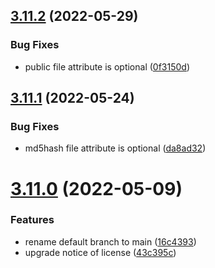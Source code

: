 ## [3.11.2](https://github.com/CappasityTech/Cappasity-PHP-SDK/compare/v3.11.1...v3.11.2) (2022-05-29)


### Bug Fixes

* public file attribute is optional ([0f3150d](https://github.com/CappasityTech/Cappasity-PHP-SDK/commit/0f3150d))

## [3.11.1](https://github.com/CappasityTech/Cappasity-PHP-SDK/compare/v3.11.0...v3.11.1) (2022-05-24)


### Bug Fixes

* md5hash file attribute is optional ([da8ad32](https://github.com/CappasityTech/Cappasity-PHP-SDK/commit/da8ad32))

# [3.11.0](https://github.com/CappasityTech/Cappasity-PHP-SDK/compare/v3.10.3...v3.11.0) (2022-05-09)


### Features

* rename default branch to main ([16c4393](https://github.com/CappasityTech/Cappasity-PHP-SDK/commit/16c4393))
* upgrade notice of license ([43c395c](https://github.com/CappasityTech/Cappasity-PHP-SDK/commit/43c395c))
